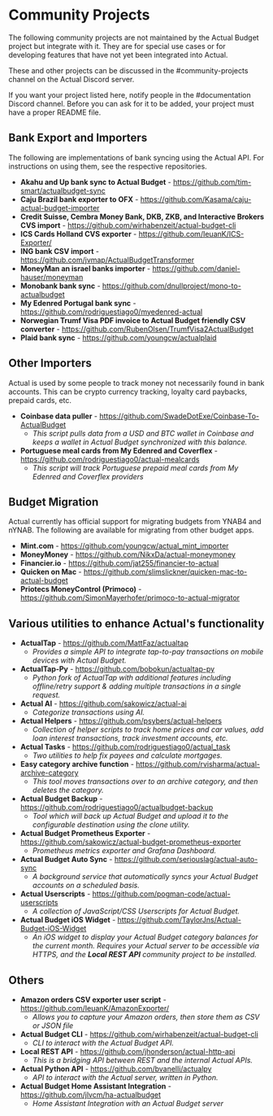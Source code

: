 # Community Projects


The following community projects are not maintained by the Actual Budget project but integrate with it.
They are for special use cases or for developing features that have not yet been integrated into Actual.

These and other projects can be discussed in the #community-projects channel on the Actual Discord server.

If you want your project listed here, notify people in the #documentation Discord channel. Before you can ask
for it to be added, your project must have a proper README file.

## Bank Export and Importers

The following are implementations of bank syncing using the Actual API. For instructions on using them, see the respective repositories.

* **Akahu and Up bank sync to Actual Budget** - https://github.com/tim-smart/actualbudget-sync
* **Caju Brazil bank exporter to OFX** - https://github.com/Kasama/caju-actual-budget-importer
* **Credit Suisse, Cembra Money Bank, DKB, ZKB, and Interactive Brokers CVS import** - https://github.com/wirhabenzeit/actual-budget-cli
* **ICS Cards Holland CVS exporter** - https://github.com/IeuanK/ICS-Exporter/
* **ING bank CSV import** - https://github.com/jvmap/ActualBudgetTransformer
* **MoneyMan an israel banks importer** - https://github.com/daniel-hauser/moneyman
* **Monobank bank sync** - https://github.com/dnullproject/mono-to-actualbudget
* **My Edenred Portugal bank sync** - https://github.com/rodriguestiago0/myedenred-actual
* **Norwegian Trumf Visa PDF invoice to Actual Budget friendly CSV converter** - https://github.com/RubenOlsen/TrumfVisa2ActualBudget
* **Plaid bank sync** - https://github.com/youngcw/actualplaid

## Other Importers

Actual is used by some people to track money not necessarily found in bank accounts. This can be crypto currency
tracking, loyalty card paybacks, prepaid cards, etc.

* **Coinbase data puller** - https://github.com/SwadeDotExe/Coinbase-To-ActualBudget
  - *This script pulls data from a USD and BTC wallet in Coinbase and keeps a wallet in Actual Budget synchronized with this balance.*
* **Portuguese meal cards from My Edenred and Coverflex** - https://github.com/rodriguestiago0/actual-mealcards
  - *This script will track Portuguese prepaid meal cards from My Edenred and Coverflex providers*


## Budget Migration

Actual currently has official support for migrating budgets from YNAB4 and nYNAB. The following are available for migrating from other budget apps.

* **Mint.com** - https://github.com/youngcw/actual_mint_importer
* **MoneyMoney** - https://github.com/NikxDa/actual-moneymoney
* **Financier.io** - https://github.com/jat255/financier-to-actual
* **Quicken on Mac** - https://github.com/slimslickner/quicken-mac-to-actual-budget
* **Priotecs MoneyControl (Primoco)** - https://github.com/SimonMayerhofer/primoco-to-actual-migrator


## Various utilities to enhance Actual's functionality

* **ActualTap** - https://github.com/MattFaz/actualtap
   - *Provides a simple API to integrate tap-to-pay transactions on mobile devices with Actual Budget.*
* **ActualTap-Py** - https://github.com/bobokun/actualtap-py
   - *Python fork of ActualTap with additional features including offline/retry support & adding multiple transactions in a single request.*
* **Actual AI** - https://github.com/sakowicz/actual-ai
   - *Categorize transactions using AI.*
* **Actual Helpers** - https://github.com/psybers/actual-helpers
   - *Collection of helper scripts to track home prices and car values, add loan interest transactions, track investment accounts, etc.*
* **Actual Tasks** - https://github.com/rodriguestiago0/actual_task
   - *Two utilities to help fix payees and calculate mortgages.*
* **Easy category archive function** - https://github.com/rvisharma/actual-archive-category
   - *This tool moves transactions over to an _archive_ category, and then deletes the category.*
* **Actual Budget Backup** - https://github.com/rodriguestiago0/actualbudget-backup
   - *Tool which will back up Actual Budget and upload it to the configurable destination using the clone utility.*
* **Actual Budget Prometheus Exporter** - https://github.com/sakowicz/actual-budget-prometheus-exporter
   - *Prometheus metrics exporter and Grafana Dashboard.*
* **Actual Budget Auto Sync** - https://github.com/seriouslag/actual-auto-sync
   - *A background service that automatically syncs your Actual Budget accounts on a scheduled basis.*
* **Actual Userscripts** - https://github.com/pogman-code/actual-userscripts
   - *A collection of JavaScript/CSS Userscripts for Actual Budget.*
* **Actual Budget iOS Widget** - https://github.com/TaylorJns/Actual-Budget-iOS-Widget
   - *An iOS widget to display your Actual Budget category balances for the current month. Requires your Actual server to be accessible via HTTPS, and the **Local REST API** community project to be installed.*


## Others

* **Amazon orders CSV exporter user script** - https://github.com/IeuanK/AmazonExporter/
   - *Allows you to capture your Amazon orders, then store them as CSV or JSON file*
* **Actual Budget CLI** - https://github.com/wirhabenzeit/actual-budget-cli
   - *CLI to interact with the Actual Budget API.*
* **Local REST API** - https://github.com/jhonderson/actual-http-api
   - *This is a bridging API between REST and the internal Actual APIs.*
* **Actual Python API** - https://github.com/bvanelli/actualpy
   - *API to interact with the Actual server, written in Python.*
* **Actual Budget Home Assistant Integration** - https://github.com/jlvcm/ha-actualbudget
   - *Home Assistant Integration with an Actual Budget server*
